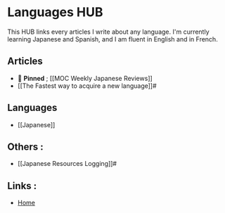 # Languages HUB

This HUB links every articles I write about any language. I'm currently learning Japanese and Spanish, and I am fluent in English and in French.

## Articles
- 📌 **Pinned** ; [[MOC Weekly Japanese Reviews]]
- [[The Fastest way to acquire a new language]]#

## Languages
- [[Japanese]]
## Others :
- [[Japanese Resources Logging]]#

## Links :
- [Home](https://misudashi.ga/)